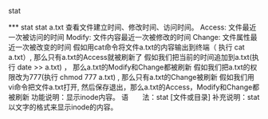 stat

*** stat
    stat a.txt
    查看文件建立时间、修改时间、访问时间。
    Access: 文件最近一次被访问的时间
    Modify: 文件内容最近一次被修改的时间
    Change: 文件属性最近一次被改变的时间
    假如用cat命令将文件a.txt的内容输出到终端（ 执行 cat a.txt）, 那么只有a.txt的Access就被刷新了
    假如我们把当前的时间追加到a.txt(执行 date >> a.txt) ， 那么a.txt的Modify和Change都被刷新
    假如我们把a.txt的权限改为777(执行 chmod 777 a.txt) , 那么只有a.txt的Change被刷新
    假如我们用vi命令把文件a.txt打开, 然后保存退出，那么a.txt的Access，Modify和Change都被刷新
    功能说明：显示inode内容。
    语　　法：stat [文件或目录]
    补充说明：stat以文字的格式来显示inode的内容。
